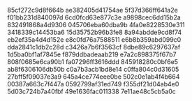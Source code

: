 85cf272c9d8f664b
ae382405d41754ae
5f37d366ff641a2e
f01bb231d840097d
6cd0fcd63e877c3e
a9898cec6dd15b2a
832491868a4d9306
045706eba60dba9b
4fa0e8228530e311
3418339c14453ba6
15d35752b96b3fe8
8a94abdde9cd8f74
eb2ef35a4d4d152e
e8c0fd76a7588511
e6b8b359abd099c0
dda2841c1db2c28d
c3426a7b6f3563cf
8dbe89c6297637af
1d5ba0bf1af7845e
f879ddbadeaab219
e7a2c898375f67b7
808f0685e6ca90b1
fa07296ff3616ddd
845918280c0bf6e5
ab8f6306106db50b
c0a7b3acb1bd8e14
c0ffa804c0d31605
27bff5f09037e3a9
645a4ce774eee0be
502c0e1ab4f4b664
00387a663c7f447a
0592799af31ed749
f355df21d04ab4e0
5d03c724b7a40fbf
49e1636fac011338
7e11ae48c5cb5a0c
